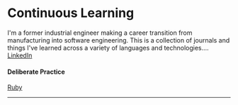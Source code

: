 # Continuous Learning
I'm a former industrial engineer making a career transition from manufacturing into software engineering. This is a collection of journals and things I've learned across a variety of languages and technologies....
[LinkedIn](https://www.linkedin.com/in/edminaya/)

#### Deliberate Practice
[Ruby](https://github.com/edwardminaya/deliberate-practice-ruby)

---

